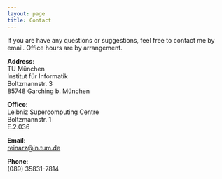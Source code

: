 ```yaml
---
layout: page
title: Contact
---
```


<div>
If you are have any questions or suggestions, feel free to contact me by email. Office hours are by arrangement.
</div>



**Address**:<br>
TU München<br>
Institut für Informatik<br>
Boltzmannstr. 3<br>
85748 Garching b. München<br>

**Office**:<br>
Leibniz Supercomputing Centre<br>
Boltzmannstr. 1<br>
E.2.036<br>

**Email**:<br>
reinarz@in.tum.de

**Phone**:<br>
(089) 35831-7814
